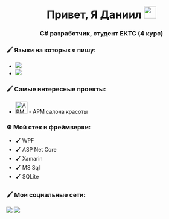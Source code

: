 <h1 align="center">Привет, Я Даниил <img src="https://github.com/blackcater/blackcater/raw/main/images/Hi.gif" height="32"/></h1>
<h3 align="center">C# разработчик, студент ЕКТС (4 курс)</h3>

### 🖌️ Языки на которых я пишу:
<ul>
  <li>
    <div style="display: inline-block;">
      <img src="https://img.shields.io/badge/C%23-239120?style=for-the-badge&logo=C Sharp&logoColor=fff"/>
    </div>
  </li>
  <li>
    <div style="display: inline-block;">
      <img src="[https://img.shields.io/badge/C%23-239120?style=for-the-badge&logo=C Sharp&logoColor=fff](https://img.shields.io/badge/kotlin-%237F52FF.svg?style=for-the-badge&logo=kotlin&logoColor=white)"/>
    </div>
  </li>
</ul>


### 🖌️ Самые интересные проекты:
<ul>
  <li>
    <a href="https://github.com/psCommune/VelvetEyebrows"><img src="https://github.com/blackcater/blackcater/raw/main/images/Hi.gif" height="32" alt="АРМ салона красоты"></a> - АРМ салона красоты
  </li>
</ul>

### ⚙️ Мой стек и фреймверки:
- 🖌️ WPF 
- 🖌️ ASP Net Core
- 🖌️ Xamarin
- 🖌️ MS Sql
- 🖌️ SQLite

### 🖌️ Мои социальные сети:

<a href="https://t.me/ps_Commune" target="_blank"><img src="https://img.shields.io/badge/VK-0077FF?style=for-the-badge&logo=VK&logoColor=fff"/></a>
<a href="https://t.me/ps_Commune" target="_blank"><img src="https://img.shields.io/badge/Telegram-26A5E4?style=for-the-badge&logo=Telegram&logoColor=fff"/></a>

